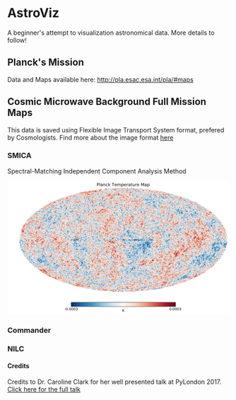 # AstroViz

A beginner's attempt to visualization astronomical data. More details to follow!

## Planck's Mission

Data and Maps available here: http://pla.esac.esa.int/pla/#maps

## Cosmic Microwave Background Full Mission Maps

This data is saved using Flexible Image Transport System format, prefered by Cosmologists. Find more about the image format [here](https://en.wikipedia.org/wiki/FITS)

### SMICA

Spectral-Matching Independent Component Analysis Method

![SMICA Plot](plots/CBR.png)

### Commander

### NILC

#### Credits

Credits to Dr. Caroline Clark for her well presented talk at PyLondon 2017. [Click here for the full talk](https://youtu.be/LN_20z_JY58)